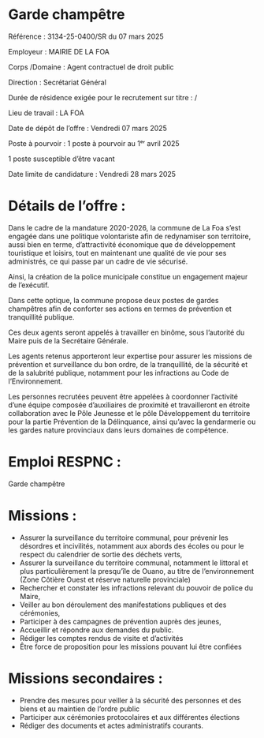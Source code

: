 # Garde champêtre

Référence : 3134-25-0400/SR du 07 mars 2025

Employeur : MAIRIE DE LA FOA

Corps /Domaine : Agent contractuel de droit public

Direction : Secrétariat Général

Durée de résidence exigée pour le recrutement sur titre : /

Lieu de travail : LA FOA

Date de dépôt de l’offre : Vendredi 07 mars 2025

Poste à pourvoir : 1 poste à pourvoir au 1ᵉʳ avril 2025

1 poste susceptible d’être vacant

Date limite de candidature : Vendredi 28 mars 2025

# Détails de l’offre :

Dans le cadre de la mandature 2020-2026, la commune de La Foa s’est engagée dans une politique volontariste afin de redynamiser son territoire, aussi bien en terme, d’attractivité économique que de développement touristique et loisirs, tout en maintenant une qualité de vie pour ses administrés, ce qui passe par un cadre de vie sécurisé.

Ainsi, la création de la police municipale constitue un engagement majeur de l’exécutif.

Dans cette optique, la commune propose deux postes de gardes champêtres afin de conforter ses actions en termes de prévention et tranquillité publique.

Ces deux agents seront appelés à travailler en binôme, sous l’autorité du Maire puis de la Secrétaire Générale.

Les agents retenus apporteront leur expertise pour assurer les missions de prévention et surveillance du bon ordre, de la tranquillité, de la sécurité et de la salubrité publique, notamment pour les infractions au Code de l’Environnement.

Les personnes recrutées peuvent être appelées à coordonner l’activité d’une équipe composée d’auxiliaires de proximité et travailleront en étroite collaboration avec le Pôle Jeunesse et le pôle Développement du territoire pour la partie Prévention de la Délinquance, ainsi qu’avec la gendarmerie ou les gardes nature provinciaux dans leurs domaines de compétence.

# Emploi RESPNC :

Garde champêtre

# Missions :

- Assurer la surveillance du territoire communal, pour prévenir les désordres et incivilités, notamment aux abords des écoles ou pour le respect du calendrier de sortie des déchets verts,
- Assurer la surveillance du territoire communal, notamment le littoral et plus particulièrement la presqu’île de Ouano, au titre de l’environnement (Zone Côtière Ouest et réserve naturelle provinciale)
- Rechercher et constater les infractions relevant du pouvoir de police du Maire,
- Veiller au bon déroulement des manifestations publiques et des cérémonies,
- Participer à des campagnes de prévention auprès des jeunes,
- Accueillir et répondre aux demandes du public.
- Rédiger les comptes rendus de visite et d’activités
- Être force de proposition pour les missions pouvant lui être confiées

# Missions secondaires :

- Prendre des mesures pour veiller à la sécurité des personnes et des biens et au maintien de l’ordre public
- Participer aux cérémonies protocolaires et aux différentes élections
- Rédiger des documents et actes administratifs courants.